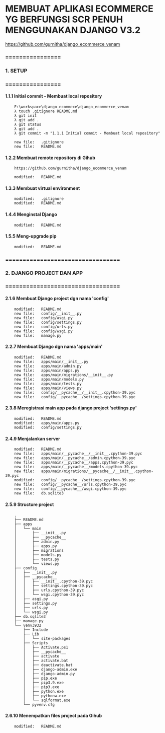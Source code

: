 # MEMBUAT APLIKASI ECOMMERCE YG BERFUNGSI SCR PENUH MENGGUNAKAN DJANGO V3.2

https://github.com/gurnitha/django_ecommerce_venam


### ================
### 	1. SETUP
### ================


#### 1.1.1 Initial commit - Membuat local repository

        E:\workspace\django-ecommece\django_ecommerce_venam
        λ touch .gitignore README.md
        λ git init
        λ git add .
        λ git status
        λ git add .
        λ git commit -m "1.1.1 Initial commit - Membuat local repository"

        new file:   .gitignore
        new file:   README.md


#### 1.2.2 Membuat remote repository di Gihub

        https://github.com/gurnitha/django_ecommerce_venam

        modified:   README.md


#### 1.3.3 Membuat virtual environment

        modified:   .gitignore
        modified:   README.md


#### 1.4.4 Menginstal Django

        modified:   README.md 


#### 1.5.5 Meng-upgrade pip

        modified:   README.md



### =================================
### 	2. DJANGO PROJECT DAN APP
### =================================


#### 2.1.6 Membuat Django project dgn nama 'config'

        modified:   README.md
        new file:   config/__init__.py
        new file:   config/asgi.py
        new file:   config/settings.py
        new file:   config/urls.py
        new file:   config/wsgi.py
        new file:   manage.py


#### 2.2.7 Membuat Django dgn nama 'apps/main'

        modified:   README.md
        new file:   apps/main/__init__.py
        new file:   apps/main/admin.py
        new file:   apps/main/apps.py
        new file:   apps/main/migrations/__init__.py
        new file:   apps/main/models.py
        new file:   apps/main/tests.py
        new file:   apps/main/views.py
        new file:   config/__pycache__/__init__.cpython-39.pyc
        new file:   config/__pycache__/settings.cpython-39.pyc


#### 2.3.8 Meregistrasi main app pada django project 'settings.py'

        modified:   README.md
        modified:   apps/main/apps.py
        modified:   config/settings.py


#### 2.4.9 Menjalankan server

        modified:   README.md
        new file:   apps/main/__pycache__/__init__.cpython-39.pyc
        new file:   apps/main/__pycache__/admin.cpython-39.pyc
        new file:   apps/main/__pycache__/apps.cpython-39.pyc
        new file:   apps/main/__pycache__/models.cpython-39.pyc
        new file:   apps/main/migrations/__pycache__/__init__.cpython-39.pyc
        modified:   config/__pycache__/settings.cpython-39.pyc
        new file:   config/__pycache__/urls.cpython-39.pyc
        new file:   config/__pycache__/wsgi.cpython-39.pyc
        new file:   db.sqlite3 
 

#### 2.5.9 Structure project 

        .
        ├── README.md
        ├── apps
        │   └── main
        │       ├── __init__.py
        │       ├── __pycache__
        │       ├── admin.py
        │       ├── apps.py
        │       ├── migrations
        │       ├── models.py
        │       ├── tests.py
        │       └── views.py
        ├── config
        │   ├── __init__.py
        │   ├── __pycache__
        │   │   ├── __init__.cpython-39.pyc
        │   │   ├── settings.cpython-39.pyc
        │   │   ├── urls.cpython-39.pyc
        │   │   └── wsgi.cpython-39.pyc
        │   ├── asgi.py
        │   ├── settings.py
        │   ├── urls.py
        │   └── wsgi.py
        ├── db.sqlite3
        ├── manage.py
        └── venv3932
            ├── Include
            ├── Lib
            │   └── site-packages
            ├── Scripts
            │   ├── Activate.ps1
            │   ├── __pycache__
            │   ├── activate
            │   ├── activate.bat
            │   ├── deactivate.bat
            │   ├── django-admin.exe
            │   ├── django-admin.py
            │   ├── pip.exe
            │   ├── pip3.9.exe
            │   ├── pip3.exe
            │   ├── python.exe
            │   ├── pythonw.exe
            │   └── sqlformat.exe
            └── pyvenv.cfg


#### 2.6.10 Menempatkan files project pada Gihub

        modified:   README.md 

































































































































































